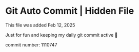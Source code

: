 # Git Auto Commit | Hidden File

This file was added Feb 12, 2025

Just for fun and keeping my daily git commit active 🤪

commit number: 1110747
